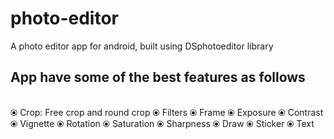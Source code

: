 # photo-editor
A photo editor app for android, built using DSphotoeditor library

<h2>App have some of the best features as follows</h2>
</br>
⦿ Crop: Free crop and round crop
⦿ Filters
⦿ Frame
⦿ Exposure 
⦿ Contrast
⦿ Vignette
⦿ Rotation
⦿ Saturation
⦿ Sharpness
⦿ Draw
⦿ Sticker
⦿ Text
